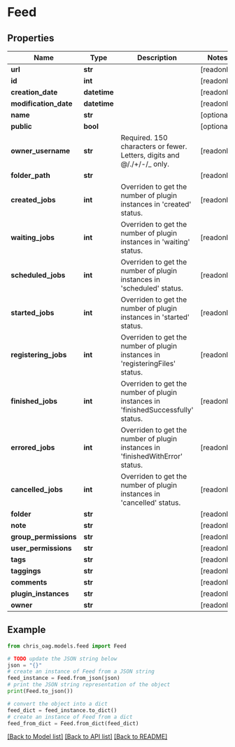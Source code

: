 # Feed


## Properties

Name | Type | Description | Notes
------------ | ------------- | ------------- | -------------
**url** | **str** |  | [readonly] 
**id** | **int** |  | [readonly] 
**creation_date** | **datetime** |  | [readonly] 
**modification_date** | **datetime** |  | [readonly] 
**name** | **str** |  | [optional] 
**public** | **bool** |  | [optional] 
**owner_username** | **str** | Required. 150 characters or fewer. Letters, digits and @/./+/-/_ only. | [readonly] 
**folder_path** | **str** |  | [readonly] 
**created_jobs** | **int** | Overriden to get the number of plugin instances in &#39;created&#39; status. | [readonly] 
**waiting_jobs** | **int** | Overriden to get the number of plugin instances in &#39;waiting&#39; status. | [readonly] 
**scheduled_jobs** | **int** | Overriden to get the number of plugin instances in &#39;scheduled&#39; status. | [readonly] 
**started_jobs** | **int** | Overriden to get the number of plugin instances in &#39;started&#39; status. | [readonly] 
**registering_jobs** | **int** | Overriden to get the number of plugin instances in &#39;registeringFiles&#39; status. | [readonly] 
**finished_jobs** | **int** | Overriden to get the number of plugin instances in &#39;finishedSuccessfully&#39; status. | [readonly] 
**errored_jobs** | **int** | Overriden to get the number of plugin instances in &#39;finishedWithError&#39; status. | [readonly] 
**cancelled_jobs** | **int** | Overriden to get the number of plugin instances in &#39;cancelled&#39; status. | [readonly] 
**folder** | **str** |  | [readonly] 
**note** | **str** |  | [readonly] 
**group_permissions** | **str** |  | [readonly] 
**user_permissions** | **str** |  | [readonly] 
**tags** | **str** |  | [readonly] 
**taggings** | **str** |  | [readonly] 
**comments** | **str** |  | [readonly] 
**plugin_instances** | **str** |  | [readonly] 
**owner** | **str** |  | [readonly] 

## Example

```python
from chris_oag.models.feed import Feed

# TODO update the JSON string below
json = "{}"
# create an instance of Feed from a JSON string
feed_instance = Feed.from_json(json)
# print the JSON string representation of the object
print(Feed.to_json())

# convert the object into a dict
feed_dict = feed_instance.to_dict()
# create an instance of Feed from a dict
feed_from_dict = Feed.from_dict(feed_dict)
```
[[Back to Model list]](../README.md#documentation-for-models) [[Back to API list]](../README.md#documentation-for-api-endpoints) [[Back to README]](../README.md)


